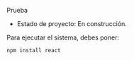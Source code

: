 <hi>Prueba</h1>

- Estado de proyecto: En construcción.

Para ejecutar el sistema, debes poner:

```npm install react```
